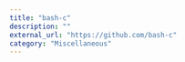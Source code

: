 ```yaml
---
title: "bash-c"
description: ""
external_url: "https://github.com/bash-c"
category: "Miscellaneous"
---
```

